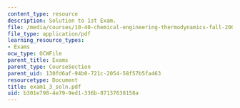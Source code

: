 ```yaml
---
content_type: resource
description: Solution to 1st Exam.
file: /media/courses/10-40-chemical-engineering-thermodynamics-fall-2003/b301e7984e799ed1336b87137638158a_exam1_3_soln.pdf
file_type: application/pdf
learning_resource_types:
- Exams
ocw_type: OCWFile
parent_title: Exams
parent_type: CourseSection
parent_uid: 130fd6af-94b0-721c-2054-58f57b5fa463
resourcetype: Document
title: exam1_3_soln.pdf
uid: b301e798-4e79-9ed1-336b-87137638158a
---
```

